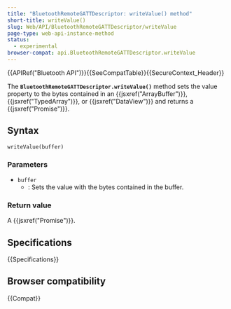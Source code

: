 ```yaml
---
title: "BluetoothRemoteGATTDescriptor: writeValue() method"
short-title: writeValue()
slug: Web/API/BluetoothRemoteGATTDescriptor/writeValue
page-type: web-api-instance-method
status:
  - experimental
browser-compat: api.BluetoothRemoteGATTDescriptor.writeValue
---
```


{{APIRef("Bluetooth API")}}{{SeeCompatTable}}{{SecureContext_Header}}

The **`BluetoothRemoteGATTDescriptor.writeValue()`**
method sets the value property to the bytes contained in
an {{jsxref("ArrayBuffer")}}, {{jsxref("TypedArray")}}, or {{jsxref("DataView")}} and returns a {{jsxref("Promise")}}.

## Syntax

```js-nolint
writeValue(buffer)
```

### Parameters

- `buffer`
  - : Sets the value with the bytes contained in the buffer.

### Return value

A {{jsxref("Promise")}}.

## Specifications

{{Specifications}}

## Browser compatibility

{{Compat}}
